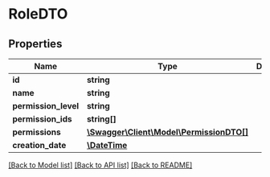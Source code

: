 # RoleDTO

## Properties
Name | Type | Description | Notes
------------ | ------------- | ------------- | -------------
**id** | **string** |  | [optional] 
**name** | **string** |  | [optional] 
**permission_level** | **string** |  | [optional] 
**permission_ids** | **string[]** |  | [optional] 
**permissions** | [**\Swagger\Client\Model\PermissionDTO[]**](PermissionDTO.md) |  | [optional] 
**creation_date** | [**\DateTime**](\DateTime.md) |  | [optional] 

[[Back to Model list]](../README.md#documentation-for-models) [[Back to API list]](../README.md#documentation-for-api-endpoints) [[Back to README]](../README.md)


